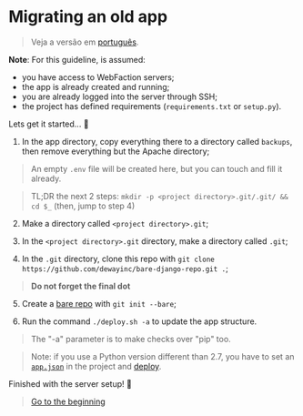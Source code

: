 # Migrating an old app

> Veja a versão em [português][portuguese_version].

**Note**: For this guideline, is assumed:
- you have access to WebFaction servers;
- the app is already created and running;
- you are already logged into the server through SSH;
- the project has defined requirements (`requirements.txt` or `setup.py`).

Lets get it started... :slightly_smiling_face:

1. In the app directory, copy everything there to a directory called `backups`,
then remove everything but the Apache directory;

> An empty `.env` file will be created here, but you can touch and fill it
already.

> TL;DR the next 2 steps: `mkdir -p <project directory>.git/.git/ && cd $_`
(then, jump to step 4)

2. Make a directory called `<project directory>.git`;

3. In the `<project directory>.git` directory, make a directory called `.git`;

4. In the `.git` directory, clone this repo with
`git clone https://github.com/dewayinc/bare-django-repo.git .`;

> **Do not forget the final dot**

5. Create a [bare repo][bare_repo_link] with `git init --bare`;

6. Run the command `./deploy.sh -a` to update the app structure.

> The "-a" parameter is to make checks over "pip" too.

> Note: if you use a Python version different than 2.7, you have to set an
[`app.json`][app_json_link] in the project and [deploy][deploy_with_git].

Finished with the server setup! :tada:

> [Go to the beginning][readme]

[readme]: https://github.com/dewayinc/bare-django-repo/blob/master/README.md
[app_json_link]: https://github.com/dewayinc/bare-django-repo/blob/master/docs/APP_JSON.md
[deploy_with_git]: https://github.com/dewayinc/bare-django-repo/blob/master/docs/DEPLOY_WITH_GIT.md
[bare_repo_link]: https://git-scm.com/book/it/v2/Git-on-the-Server-Getting-Git-on-a-Server
[portuguese_version]: https://github.com/dewayinc/bare-django-repo/blob/master/docs/languages/pt_BR/OLD_JSON.md
